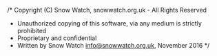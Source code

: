 /* Copyright (C) Snow Watch, snowwatch.org.uk - All Rights Reserved
 * Unauthorized copying of this software, via any medium is strictly prohibited
 * Proprietary and confidential
 * Written by Snow Watch <info@snowwatch.org.uk>, November 2016
 */
